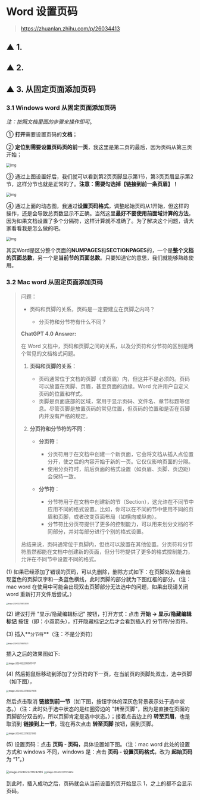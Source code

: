 # Word 设置页码

> https://zhuanlan.zhihu.com/p/26034413



## ▲ 1. 



## ▲ 2.



## ▲ 3. 从固定页面添加页码

### 3.1 Windows word 从固定页面添加页码

*注：按照文档里面的步骤来操作即可*。

① **打开**需要设置页码的**文档**；

② **定位到需要设置页码页的前一页**，我这里是第二页的最后，因为页码从第三页开始；

<img src="./readme.assets/v2-cece0bc7e1321dda59e4059b5e73f677_1440w.webp" alt="img" style="zoom:67%;" />

③ 通过上图设置好后，我们就可以看到第2页页脚显示第1节，第3页页眉显示第2节，这样分节也就是正常的了。**注意：需要勾选掉【链接到前一条页眉】！**

<img src="./readme.assets/v2-44a398675bda32833654ab95c5388e51_1440w.webp" alt="img" style="zoom:67%;" />

④ 通过上面的动态图，我通过**设置页码格式**，调整起始页码从1开始，但这样的操作，还是会导致总页数显示不正确。当然这里**最好不要使用前面域计算的方法**，因为如果文档设置了多个分隔符，这样计算就不准确了。为了解决这个问题，请大家看看我是怎么做的吧。

<img src="./readme.assets/v2-e2bf0f71dd9c100ef4060140dd04500c_1440w.webp" alt="img" style="zoom:67%;" />

其实Word是区分整个页面的**NUMPAGES**和**SECTIONPAGES**的，一个是**整个文档的页面总数**，另一个是**当前节的页面总数**。只要知道它的意思，我们就能够熟练使用。

### 3.2 Mac word 从固定页面添加页码

> 问题：
>
> - 页码和页脚的关系，页码是一定要建立在页脚之内吗？
>
> 	- 分页符和分节符有什么不同？
>
> **ChatGPT 4.0 Answer:**
>
> 在 Word 文档中，页码和页脚之间的关系，以及分页符和分节符的区别是两个常见的文档格式问题。
>
> 1. **页码和页脚的关系**：
>    - 页码通常位于文档的页脚（或页眉）内，但这并不是必须的。页码可以放置在页脚、页眉，甚至页面的边缘。Word 允许用户自定义页码的位置和样式。
>    - 页脚是页面底部的区域，常用于显示页码、文件名、章节标题等信息。尽管页脚是放置页码的常见位置，但页码的位置和是否在页脚内并没有严格的规定。
>
> 2. **分页符和分节符的不同**：
>    - **分页符**：
>      - 分页符用于在文档中创建一个新页面，它会将文档从插入点位置分开，使之后的内容开始于新的一页。它仅仅影响页面的分隔。
>      - 使用分页符时，前后页面的格式设置（如页眉、页脚、页边距）会保持一致。
>
>    - **分节符**：
>      - 分节符用于在文档中创建新的节（Section），这允许在不同节中应用不同的格式设置。比如，你可以在不同的节中使用不同的页眉和页脚，或者改变页面布局（如横向或纵向）。
>      - 分节符比分页符提供了更多的控制能力，可以用来划分文档的不同部分，并对每部分进行个别的格式设置。
>
> 总结来说，页码通常位于页脚内，但也可以放置在其他位置。分页符和分节符虽然都能在文档中创建新的页面，但分节符提供了更多的格式控制能力，允许在不同节中设置不同的格式。

(1) 如果已经添加了错误的页码，可以先删除，删除方式如下：在页脚处双击会出现蓝色的页脚汉字和一条蓝色横线，此时页脚的部分就为下图红框的部分。（注：mac word 在使用中可能会出现双击页脚部分无法选中的问题，如果出现请关闭 word 重新打开文件后尝试。）

<img src="./readme.assets/image-20240221180133099.png" alt="image-20240221180133099" style="zoom:30%;" />

(2) 建议打开 "显示/隐藏编辑标记" 按钮，打开方式：点击 **开始 -> 显示/隐藏编辑标记** 按钮（即：小双箭头），打开隐藏标记之后才会看到插入的 分节符/分页符。

(3) 插入**`分节符`**（注：不是分页符）

<img src="./readme.assets/image-20240221180915521.png" alt="image-20240221180915521" style="zoom:30%;" />

插入之后的效果图如下:

<img src="./readme.assets/image-20240222105617417.png" alt="image-20240222105617417" style="zoom: 40%;" />

(4) 然后把鼠标移动到添加了分页符的下一页，在当前页的页脚处双击，选中页脚（如下图），

<img src="./readme.assets/image-20240222110027858.png" alt="image-20240222110027858" style="zoom:40%;" />

然后点击取消 **链接到前一节**（如下图，按钮字体的深灰色背景表示处于选中状态。）（注：此时处于选中状态的是红圈旁边的 "转至页脚"，因为是直接在页面的页脚部分双击的，所以页脚肯定是选中状态。）；接着点击边上的 **转至页眉**，也是取消到 **链接到上一节**。现在再次点击 **转至页脚** 按钮，回到页脚。

<img src="./readme.assets/image-20240222110221993.png" alt="image-20240222110221993" style="zoom:40%;" />

(5) 设置页码：点击 **页码 - 页码**，具体设置如下图。（注：mac word 此处的设置方式和 windows 不同，windows 是：点击 **页码 - 设置页码格式**，改为 **起始页码** 为 “1”。）

<img src="./readme.assets/image-20240222111242165.png" alt="image-20240222111242165" style="zoom:50%;" />

<img src="./readme.assets/image-20240222111214414.png" alt="image-20240222111214414" style="zoom:40%;" />

到此时，插入成功之后，页码就会从当前设置的页开始显示 1，之上的都不会显示页码。
